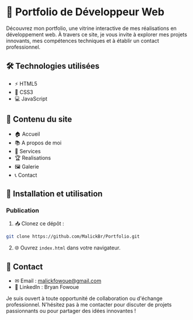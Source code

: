 
# 🚀 Portfolio de Développeur Web

Découvrez mon portfolio, une vitrine interactive de mes réalisations en développement web. À travers ce site, je vous invite à explorer mes projets innovants, mes compétences techniques et à établir un contact professionnel.

## 🛠 Technologies utilisées

- ⚡ HTML5
- 🎨 CSS3
- 💻 JavaScript

## 📂 Contenu du site

- 🏠 Accueil
- 📚 A propos de moi
- 💪 Services
- 🏆 Realisations
- 🖼️ Galerie
- 📞 Contact

## 🚀 Installation et utilisation

### Publication

1. 📥 Clonez ce dépôt :
```bash
git clone https://github.com/MalickBr/Portfolio.git
```

2. 🌐 Ouvrez `index.html` dans votre navigateur.

## 📧 Contact

- ✉ Email : malickfowoue@gmail.com
- 🔗 LinkedIn : Bryan Fowoue

Je suis ouvert à toute opportunité de collaboration ou d'échange professionnel. N'hésitez pas à me contacter pour discuter de projets passionnants ou pour partager des idées innovantes !